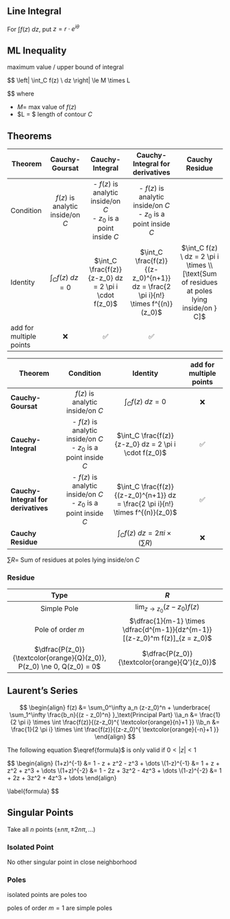 ## Line Integral

For $\int f(z) \ dz$, put $z = r \cdot e^{i \theta}$

## ML Inequality

maximum value / upper bound of integral

$$
\left| \int_C f(z) \ dz \right|
\le M \times L

$$
where

- $M =$ max value of $f(z)$
- $L = $ length of contour $C$

## Theorems

| Theorem                 |          Cauchy-Goursat          |                       Cauchy-Integral                        |               Cauchy-Integral for derivatives                |                        Cauchy Residue                        |
| ----------------------- | :------------------------------: | :----------------------------------------------------------: | :----------------------------------------------------------: | :----------------------------------------------------------: |
| Condition               | $f(z)$ is analytic inside/on $C$ | - $f(z)$ is analytic inside/on $C$<br />- $z_0$ is a point inside $C$ | - $f(z)$ is analytic inside/on $C$<br />- $z_0$ is a point inside $C$ |                                                              |
| Identity                |      $\int_C f(z) \ dz = 0$      |    $\int_C \frac{f(z)}{z-z_0} dz = 2 \pi i \cdot f(z_0)$     | $\int_C \frac{f(z)}{(z-z_0)^{n+1}} dz = \frac{2 \pi i}{n!} \times f^{(n)}(z_0)$ | $\int_C f(z) \ dz = 2 \pi i \times \\ [\text{Sum of residues at poles lying inside/on } C]$ |
| add for multiple points |                ❌                 |                              ✅                               |                              ✅                               |                                                              |

| Theorem                             |                          Condition                           |                           Identity                           | add for multiple points |
| ----------------------------------- | :----------------------------------------------------------: | :----------------------------------------------------------: | :---------------------: |
| **Cauchy-Goursat**                  |               $f(z)$ is analytic inside/on $C$               |                    $\int_C f(z) \ dz = 0$                    |            ❌            |
| **Cauchy-Integral**                 | - $f(z)$ is analytic inside/on $C$<br />- $z_0$ is a point inside $C$ |    $\int_C \frac{f(z)}{z-z_0} dz = 2 \pi i \cdot f(z_0)$     |            ✅            |
| **Cauchy-Integral for derivatives** | - $f(z)$ is analytic inside/on $C$<br />- $z_0$ is a point inside $C$ | $\int_C \frac{f(z)}{(z-z_0)^{n+1}} dz = \frac{2 \pi i}{n!} \times f^{(n)}(z_0)$ |            ✅            |
| **Cauchy Residue**                  |                                                              |         $\int_C f(z) \ dz = 2 \pi i \times (\sum R)$         |            ❌            |

$\sum R =$ Sum of residues at poles lying inside/on $C$

### Residue

|                             Type                             |                             $R$                              |
| :----------------------------------------------------------: | :----------------------------------------------------------: |
|                         Simple Pole                          |               $\lim_{z \to z_0} (z-z_0) f(z)$                |
|                      Pole of order $m$                       | $\dfrac{1}{m-1} \times \dfrac{d^{m-1}}{dz^{m-1}} [(z-z_0)^m f(z)]_{z = z_0}$ |
| $\dfrac{P(z_0)}{\textcolor{orange}{Q}(z_0)}, P(z_0) \ne 0, Q(z_0) = 0$ |        $\dfrac{P(z_0)}{\textcolor{orange}{Q'}(z_0)}$         |

## Laurent’s Series

$$
\begin{align}
f(z) &= \sum_0^\infty a_n (z-z_0)^n + \underbrace{
	\sum_1^\infty \frac{b_n}{(z - z_0)^n}
}_\text{Principal Part} \\a_n &= \frac{1}{2 \pi i} \times \int \frac{f(z)}{(z-z_0)^{
	\textcolor{orange}{n}+1
}} \\b_n &= \frac{1}{2 \pi i} \times \int \frac{f(z)}{(z-z_0)^{
	\textcolor{orange}{-n}+1
}} 
\end{align}
$$

The following equation $\eqref{formula}$ is only valid if $0 < |z| < 1$

$$
\begin{align}
(1+z)^{-1} &= 1 - z + z^2 - z^3 + \dots \\(1-z)^{-1} &= 1 + z + z^2 + z^3 + \dots \\(1+z)^{-2} &= 1 - 2z + 3z^2 - 4z^3 + \dots \\(1-z)^{-2} &= 1 + 2z + 3z^2 + 4z^3 + \dots
\end{align}

\label{formula}
$$

## Singular Points

Take all $n$ points $(\pm n\pi, \pm 2n\pi, \dots)$

### Isolated Point

No other singular point in close neighborhood

### Poles

isolated points are poles too

poles of order $m=1$ are simple poles
